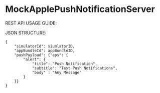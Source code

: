 # MockApplePushNotificationServer
REST API USAGE GUIDE:

JSON STRUCTURE:

```
{
    "simulatorId": siumlatorID,
    "appBundleId": appBundleID,
    "pushPayload": {"aps": {
        "alert": {
            "title": "Push Notification",
            "subtitle": "Test Push Notifications",
            "body" : "Any Message"
        }
    }}
}
```
